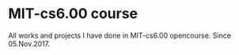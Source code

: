 # MIT-cs6.00 course
All works and projects I have done in MIT-cs6.00 opencourse.
Since 05.Nov.2017.
